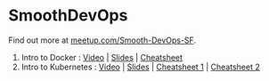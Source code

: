 # SmoothDevOps

Find out more at [meetup.com/Smooth-DevOps-SF](https://www.meetup.com/Smooth-DevOps-SF/).

1. Intro to Docker : [Video](https://www.youtube.com/watch?v=wjvyN_r-zkk) | [Slides](https://github.com/npentrel/SmoothDevOps/raw/master/01%20Intro%20to%20Docker.pdf) | [Cheatsheet](https://github.com/npentrel/SmoothDevOps/raw/master/cheatsheets/01%20Docker%20Cheatsheet.pdf)
2. Intro to Kubernetes : [Video]() | [Slides](https://github.com/npentrel/SmoothDevOps/raw/master/02%20Intro%20to%20Kubernetes.pdf) | [Cheatsheet 1](https://github.com/npentrel/SmoothDevOps/raw/master/cheatsheets/02%20k8s%20kubectl.pdf) | [Cheatsheet 2](https://github.com/npentrel/SmoothDevOps/raw/master/cheatsheets/02%20k8s%20yaml.pdf)
